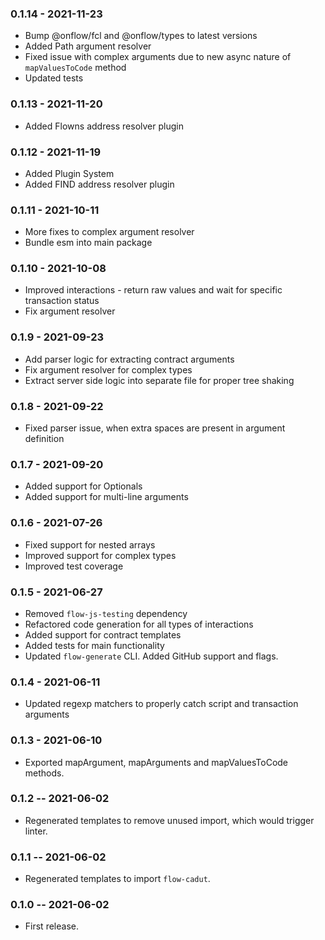 ### 0.1.14 - 2021-11-23
- Bump @onflow/fcl and @onflow/types to latest versions
- Added Path argument resolver
- Fixed issue with complex arguments due to new async nature of `mapValuesToCode` method
- Updated tests

### 0.1.13 - 2021-11-20
-  Added Flowns address resolver plugin 

### 0.1.12 - 2021-11-19
- Added Plugin System
- Added FIND address resolver plugin

### 0.1.11 - 2021-10-11
- More fixes to complex argument resolver
- Bundle esm into main package

### 0.1.10 - 2021-10-08
- Improved interactions - return raw values and wait for specific transaction status
- Fix argument resolver

### 0.1.9 - 2021-09-23
- Add parser logic for extracting contract arguments
- Fix argument resolver for complex types
- Extract server side logic into separate file for proper tree shaking

### 0.1.8 - 2021-09-22
- Fixed parser issue, when extra spaces are present in argument definition

### 0.1.7 - 2021-09-20
- Added support for Optionals
- Added support for multi-line arguments

### 0.1.6 - 2021-07-26
- Fixed support for nested arrays
- Improved support for complex types
- Improved test coverage

### 0.1.5 - 2021-06-27
- Removed `flow-js-testing` dependency
- Refactored code generation for all types of interactions
- Added support for contract templates
- Added tests for main functionality
- Updated `flow-generate` CLI. Added GitHub support and flags.

### 0.1.4 - 2021-06-11
- Updated regexp matchers to properly catch script and transaction arguments

### 0.1.3 - 2021-06-10
- Exported mapArgument, mapArguments and mapValuesToCode methods.

### 0.1.2 -- 2021-06-02
- Regenerated templates to remove unused import, which would trigger linter.

### 0.1.1 -- 2021-06-02
- Regenerated templates to import `flow-cadut`.

### 0.1.0 -- 2021-06-02
- First release.
